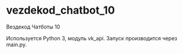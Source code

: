 # vezdekod_chatbot_10
Вездекод Чатботы 10

Используется Python 3, модуль vk_api.
Запуск производится через main.py.
